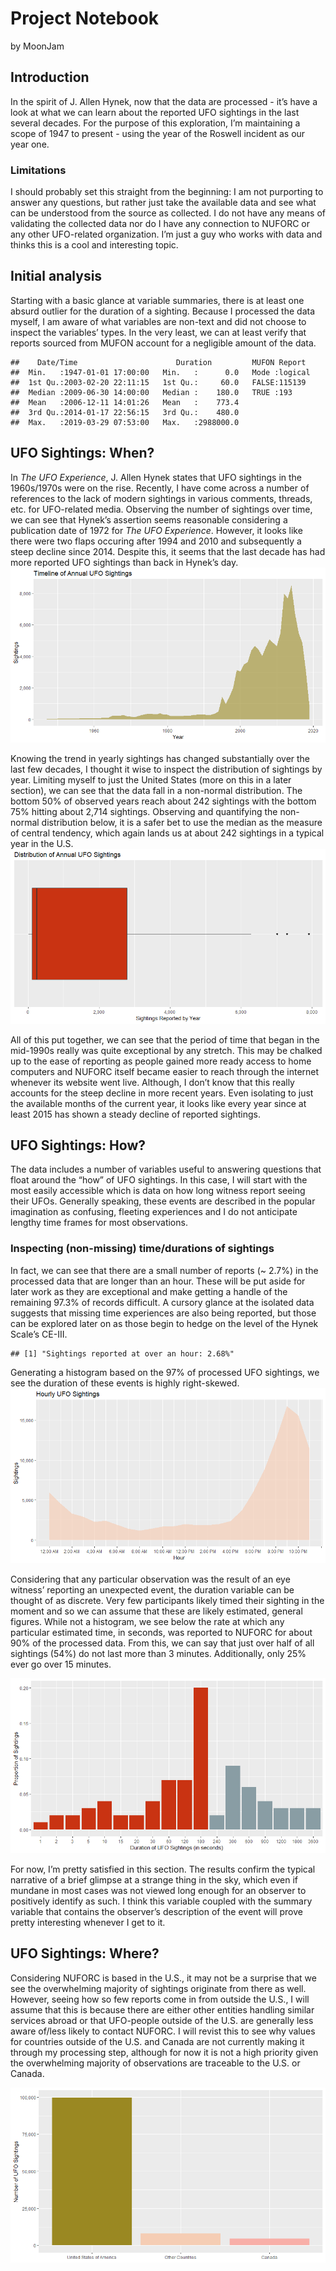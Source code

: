 Project Notebook
================
by MoonJam

## Introduction

In the spirit of J. Allen Hynek, now that the data are processed - it’s
have a look at what we can learn about the reported UFO sightings in the
last several decades. For the purpose of this exploration, I’m
maintaining a scope of 1947 to present - using the year of the Roswell
incident as our year one.

### Limitations

I should probably set this straight from the beginning: I am not
purporting to answer any questions, but rather just take the available
data and see what can be understood from the source as collected. I do
not have any means of validating the collected data nor do I have any
connection to NUFORC or any other UFO-related organization. I’m just a
guy who works with data and thinks this is a cool and interesting topic.

## Initial analysis

Starting with a basic glance at variable summaries, there is at least
one absurd outlier for the duration of a sighting. Because I processed
the data myself, I am aware of what variables are non-text and did not
choose to inspect the variables’ types. In the very least, we can at
least verify that reports sourced from MUFON account for a negligible
amount of the
    data.

    ##    Date/Time                      Duration         MUFON Report   
    ##  Min.   :1947-01-01 17:00:00   Min.   :      0.0   Mode :logical  
    ##  1st Qu.:2003-02-20 22:11:15   1st Qu.:     60.0   FALSE:115139   
    ##  Median :2009-06-30 14:00:00   Median :    180.0   TRUE :193      
    ##  Mean   :2006-12-11 14:01:26   Mean   :    773.4                  
    ##  3rd Qu.:2014-01-17 22:56:15   3rd Qu.:    480.0                  
    ##  Max.   :2019-03-29 07:53:00   Max.   :2988000.0

## UFO Sightings: When?

In *The UFO Experience*, J. Allen Hynek states that UFO sightings in the
1960s/1970s were on the rise. Recently, I have come across a number of
references to the lack of modern sightings in various comments, threads,
etc. for UFO-related media. Observing the number of sightings over time,
we can see that Hynek’s assertion seems reasonable considering a
publication date of 1972 for *The UFO Experience*. However, it looks
like there were two flaps occuring after 1994 and 2010 and subsequently
a steep decline since 2014. Despite this, it seems that the last decade
has had more reported UFO sightings than back in Hynek’s day.
![](nuforc_eda_files/figure-gfm/unnamed-chunk-4-1.png)<!-- -->

Knowing the trend in yearly sightings has changed substantially over the
last few decades, I thought it wise to inspect the distribution of
sightings by year. Limiting myself to just the United States (more on
this in a later section), we can see that the data fall in a non-normal
distribution. The bottom 50% of observed years reach about 242 sightings
with the bottom 75% hitting about 2,714 sightings. Observing and
quantifying the non-normal distribution below, it is a safer bet to use
the median as the measure of central tendency, which again lands us at
about 242 sightings in a typical year in the U.S.
![](nuforc_eda_files/figure-gfm/unnamed-chunk-5-1.png)<!-- -->

All of this put together, we can see that the period of time that began
in the mid-1990s really was quite exceptional by any stretch. This may
be chalked up to the ease of reporting as people gained more ready
access to home computers and NUFORC itself became easier to reach
through the internet whenever its website went live. Although, I don’t
know that this really accounts for the steep decline in more recent
years. Even isolating to just the available months of the current year,
it looks like every year since at least 2015 has shown a steady decline
of reported sightings.

## UFO Sightings: How?

The data includes a number of variables useful to answering questions
that float around the “how” of UFO sightings. In this case, I will start
with the most easily accessible which is data on how long witness report
seeing their UFOs. Generally speaking, these events are described in the
popular imagination as confusing, fleeting experiences and I do not
anticipate lengthy time frames for most observations.

### Inspecting (non-missing) time/durations of sightings

In fact, we can see that there are a small number of reports (~ 2.7%) in
the processed data that are longer than an hour. These will be put aside
for later work as they are exceptional and make getting a handle of the
remaining 97.3% of records difficult. A cursory glance at the isolated
data suggests that missing time experiences are also being reported, but
those can be explored later on as those begin to hedge on the level of
the Hynek Scale’s CE-III.

    ## [1] "Sightings reported at over an hour: 2.68%"

Generating a histogram based on the 97% of processed UFO sightings, we
see the duration of these events is highly right-skewed.
![](nuforc_eda_files/figure-gfm/unnamed-chunk-8-1.png)<!-- -->

Considering that any particular observation was the result of an eye
witness’ reporting an unexpected event, the duration variable can be
thought of as discrete. Very few participants likely timed their
sighting in the moment and so we can assume that these are likely
estimated, general figures. While not a histogram, we see below the rate
at which any particular estimated time, in seconds, was reported to
NUFORC for about 90% of the processed data. From this, we can say that
just over half of all sightings (54%) do not last more than 3 minutes.
Additionally, only 25% ever go over 15 minutes.

![](nuforc_eda_files/figure-gfm/unnamed-chunk-9-1.png)<!-- -->

For now, I’m pretty satisfied in this section. The results confirm the
typical narrative of a brief glimpse at a strange thing in the sky,
which even if mundane in most cases was not viewed long enough for an
observer to positively identify as such. I think this variable coupled
with the summary variable that contains the observer’s description of
the event will prove pretty interesting whenever I get to it.

## UFO Sightings: Where?

Considering NUFORC is based in the U.S., it may not be a surprise that
we see the overwhelming majority of sightings originate from there as
well. However, seeing how so few reports come in from outside the U.S.,
I will assume that this is because there are either other entities
handling similar services abroad or that UFO-people outside of the U.S.
are generally less aware of/less likely to contact NUFORC. I will revist
this to see why values for countries outside of the U.S. and Canada are
not currently making it through my processing step, although for now it
is not a high priority given the overwhelming majority of observations
are traceable to the U.S. or Canada.

![](nuforc_eda_files/figure-gfm/unnamed-chunk-10-1.png)<!-- -->
